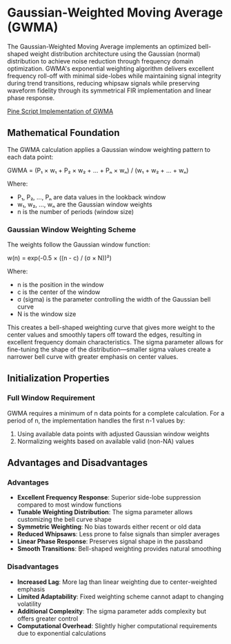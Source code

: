 # Gaussian-Weighted Moving Average (GWMA)

The Gaussian-Weighted Moving Average implements an optimized bell-shaped weight distribution architecture using the Gaussian (normal) distribution to achieve noise reduction through frequency domain optimization. GWMA's exponential weighting algorithm delivers excellent frequency roll-off with minimal side-lobes while maintaining signal integrity during trend transitions, reducing whipsaw signals while preserving waveform fidelity through its symmetrical FIR implementation and linear phase response.

[Pine Script Implementation of GWMA](https://github.com/mihakralj/pinescript/blob/main/indicators/trends_FIR/gwma.pine)

## Mathematical Foundation

The GWMA calculation applies a Gaussian window weighting pattern to each data point:

GWMA = (P₁ × w₁ + P₂ × w₂ + ... + Pₙ × wₙ) / (w₁ + w₂ + ... + wₙ)

Where:

- P₁, P₂, ..., Pₙ are data values in the lookback window
- w₁, w₂, ..., wₙ are the Gaussian window weights
- n is the number of periods (window size)

### Gaussian Window Weighting Scheme

The weights follow the Gaussian window function:

w(n) = exp(-0.5 × ((n - c) / (σ × N))²)

Where:
- n is the position in the window
- c is the center of the window
- σ (sigma) is the parameter controlling the width of the Gaussian bell curve
- N is the window size

This creates a bell-shaped weighting curve that gives more weight to the center values and smoothly tapers off toward the edges, resulting in excellent frequency domain characteristics. The sigma parameter allows for fine-tuning the shape of the distribution—smaller sigma values create a narrower bell curve with greater emphasis on center values.

## Initialization Properties

### Full Window Requirement

GWMA requires a minimum of n data points for a complete calculation. For a period of n, the implementation handles the first n-1 values by:

1. Using available data points with adjusted Gaussian window weights
2. Normalizing weights based on available valid (non-NA) values

## Advantages and Disadvantages

### Advantages

- **Excellent Frequency Response**: Superior side-lobe suppression compared to most window functions
- **Tunable Weighting Distribution**: The sigma parameter allows customizing the bell curve shape
- **Symmetric Weighting**: No bias towards either recent or old data
- **Reduced Whipsaws**: Less prone to false signals than simpler averages
- **Linear Phase Response**: Preserves signal shape in the passband
- **Smooth Transitions**: Bell-shaped weighting provides natural smoothing

### Disadvantages

- **Increased Lag**: More lag than linear weighting due to center-weighted emphasis
- **Limited Adaptability**: Fixed weighting scheme cannot adapt to changing volatility
- **Additional Complexity**: The sigma parameter adds complexity but offers greater control
- **Computational Overhead**: Slightly higher computational requirements due to exponential calculations
